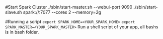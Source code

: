 #Start Spark Cluster
./sbin/start-master.sh --webui-port 9090
./sbin/start-slave.sh spark://<localmachine>:7077 --cores 2 --memory=2g

#Running a script
```export SPARK_HOME=<YOUR_SPARK_HOME>```
```export SPARK_MASTER=<YOUR_SPARK_MASTER>```
Run a shell script of your app, all bashs is in bash folder.

